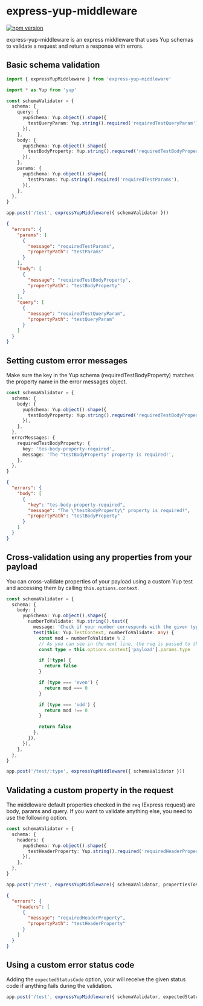 # express-yup-middleware

[![npm version](https://badge.fury.io/js/express-yup-middleware.svg)](https://badge.fury.io/js/express-yup-middleware)

express-yup-middleware is an express middleware that uses Yup schemas to validate a request and return a response with errors.

## Basic schema validation

```ts
import { expressYupMiddleware } from 'express-yup-middleware'

import * as Yup from 'yup'

const schemaValidator = {
  schema: {
    query: {
      yupSchema: Yup.object().shape({
        testQueryParam: Yup.string().required('requiredTestQueryParam'),
      }),
    },
    body: {
      yupSchema: Yup.object().shape({
        testBodyProperty: Yup.string().required('requiredTestBodyProperty'),
      }),
    },
    params: {
      yupSchema: Yup.object().shape({
        testParams: Yup.string().required('requiredTestParams'),
      }),
    },
  },
}

app.post('/test', expressYupMiddleware({ schemaValidator }))
```

```json
{
  "errors": {
    "params": [
      {
        "message": "requiredTestParams",
        "propertyPath": "testParams"
      }
    ],
    "body": [
      {
        "message": "requiredTestBodyProperty",
        "propertyPath": "testBodyProperty"
      }
    ],
    "query": [
      {
        "message": "requiredTestQueryParam",
        "propertyPath": "testQueryParam"
      }
    ]
  }
}
```

## Setting custom error messages

Make sure the key in the Yup schema (requiredTestBodyProperty) matches the property name in the error messages object.

```ts
const schemaValidator = {
  schema: {
    body: {
      yupSchema: Yup.object().shape({
        testBodyProperty: Yup.string().required('requiredTestBodyProperty'),
      }),
    },
  },
  errorMessages: {
    requiredTestBodyProperty: {
      key: 'tes-body-property-required',
      message: 'The "testBodyProperty" property is required!',
    },
  },
}
```

```json
{
  "errors": {
    "body": [
      {
        "key": "tes-body-property-required",
        "message": "The \"testBodyProperty\" property is required!",
        "propertyPath": "testBodyProperty"
      }
    ]
  }
}
```

## Cross-validation using any properties from your payload

You can cross-validate properties of your payload using a custom Yup test and accessing them by calling `this.options.context`.

```ts
const schemaValidator = {
  schema: {
    body: {
      yupSchema: Yup.object().shape({
        numberToValidate: Yup.string().test({
          message: 'Check if your number corresponds with the given type',
          test(this: Yup.TestContext, numberToValidate: any) {
            const mod = numberToValidate % 2
            // As you can see in the next line, the req is passed to the context
            const type = this.options.context['payload'].params.type

            if (!type) {
              return false
            }

            if (type === 'even') {
              return mod === 0
            }

            if (type === 'odd') {
              return mod !== 0
            }

            return false
          },
        }),
      }),
    },
  },
}

app.post('/test/:type', expressYupMiddleware({ schemaValidator }))
```

## Validating a custom property in the request

The middleware default properties checked in the `req` (Express request) are body, params and query. If you want to validate anything else, you need to use the following option.

```ts
const schemaValidator = {
  schema: {
    headers: {
      yupSchema: Yup.object().shape({
        testHeaderProperty: Yup.string().required('requiredHeaderProperty'),
      }),
    },
  },
}

app.post('/test', expressYupMiddleware({ schemaValidator, propertiesToValidate: ['headers'] }))
```

```json
{
  "errors": {
    "headers": [
      {
        "message": "requiredHeaderProperty",
        "propertyPath": "testHeaderProperty"
      }
    ]
  }
}
```

## Using a custom error status code

Adding the `expectedStatusCode` option, your will receive the given status code if anything fails during the validation.

```ts
app.post('/test', expressYupMiddleware({ schemaValidator, expectedStatusCode: 418 }))
```
